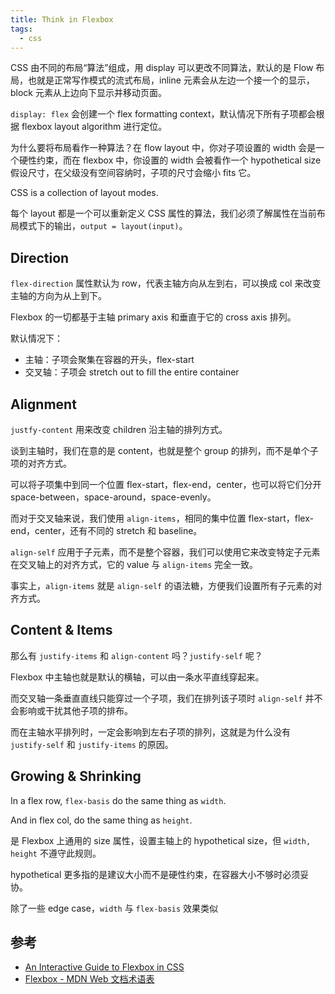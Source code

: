 ```yaml
---
title: Think in Flexbox
tags:
  - css
---
```


CSS 由不同的布局“算法”组成，用 display 可以更改不同算法，默认的是 Flow 布局，也就是正常写作模式的流式布局，inline 元素会从左边一个接一个的显示，block 元素从上边向下显示并移动页面。

`display: flex` 会创建一个 flex formatting context，默认情况下所有子项都会根据 flexbox layout algorithm 进行定位。

为什么要将布局看作一种算法？在 flow layout 中，你对子项设置的 width 会是一个硬性约束，而在 flexbox 中，你设置的 width 会被看作一个 hypothetical size 假设尺寸，在父级没有空间容纳时，子项的尺寸会缩小 fits 它。

CSS is a collection of layout modes.

每个 layout 都是一个可以重新定义 CSS 属性的算法，我们必须了解属性在当前布局模式下的输出，`output = layout(input)`。


## Direction

`flex-direction` 属性默认为 row，代表主轴方向从左到右，可以换成 col 来改变主轴的方向为从上到下。

Flexbox 的一切都基于主轴 primary axis 和垂直于它的 cross axis 排列。

默认情况下：

- 主轴：子项会聚集在容器的开头，flex-start
- 交叉轴：子项会 stretch out to fill the entire container

## Alignment

`justfy-content` 用来改变 children 沿主轴的排列方式。

谈到主轴时，我们在意的是 content，也就是整个 group 的排列，而不是单个子项的对齐方式。

可以将子项集中到同一个位置 flex-start，flex-end，center，也可以将它们分开 space-between，space-around，space-evenly。

而对于交叉轴来说，我们使用 `align-items`，相同的集中位置 flex-start，flex-end，center，还有不同的 stretch 和 baseline。

`align-self` 应用于子元素，而不是整个容器，我们可以使用它来改变特定子元素在交叉轴上的对齐方式，它的 value 与 `align-items` 完全一致。

事实上，`align-items` 就是 `align-self` 的语法糖，方便我们设置所有子元素的对齐方式。

## Content & Items

那么有 `justify-items` 和 `align-content` 吗？`justify-self` 呢？

Flexbox 中主轴也就是默认的横轴，可以由一条水平直线穿起来。

而交叉轴一条垂直直线只能穿过一个子项，我们在排列该子项时 `align-self` 并不会影响或干扰其他子项的排布。

而在主轴水平排列时，一定会影响到左右子项的排列，这就是为什么没有 `justify-self` 和 `justify-items` 的原因。


## Growing & Shrinking

In a flex row, `flex-basis` do the same thing as `width`.

And in flex col, do the same thing as `height`.

是 Flexbox 上通用的 size 属性，设置主轴上的 hypothetical size，但 `width, height` 不遵守此规则。

hypothetical 更多指的是建议大小而不是硬性约束，在容器大小不够时必须妥协。

除了一些 edge case，`width` 与 `flex-basis` 效果类似







## 参考

- [An Interactive Guide to Flexbox in CSS](https://www.joshwcomeau.com/css/interactive-guide-to-flexbox)
- [Flexbox - MDN Web 文档术语表](https://developer.mozilla.org/zh-CN/docs/Glossary/Flexbox)
